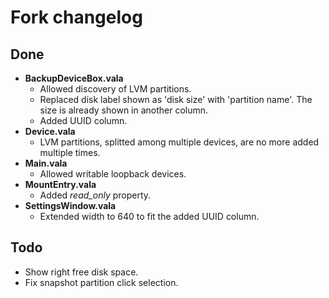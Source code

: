 # Fork changelog

## Done

- **BackupDeviceBox.vala**
  - Allowed discovery of LVM partitions.
  - Replaced disk label shown as 'disk size' with 'partition name'. The size is already shown in another column.
  - Added UUID column.
- **Device.vala**
  - LVM partitions, splitted among multiple devices, are no more added multiple times.
- **Main.vala**
  - Allowed writable loopback devices.
- **MountEntry.vala**
  - Added _read_only_ property.
- **SettingsWindow.vala**
  - Extended width to 640 to fit the added UUID column.

## Todo

- Show right free disk space.
- Fix snapshot partition click selection.